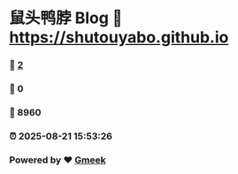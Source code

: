 # 鼠头鸭脖 Blog :link: https://shutouyabo.github.io 
### :page_facing_up: [2](https://shutouyabo.github.io/tag.html) 
### :speech_balloon: 0 
### :hibiscus: 8960 
### :alarm_clock: 2025-08-21 15:53:26 
### Powered by :heart: [Gmeek](https://github.com/Meekdai/Gmeek)
